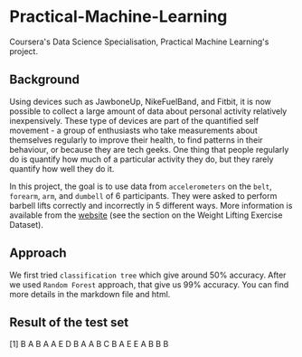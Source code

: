 # Practical-Machine-Learning
Coursera's Data Science Specialisation, Practical Machine Learning's project.

## Background
Using devices such as JawboneUp, NikeFuelBand, and Fitbit, it is now possible to collect a large amount of data about personal activity relatively inexpensively. These type of devices are part of the quantified self movement - a group of enthusiasts who take measurements about themselves regularly to improve their health, to find patterns in their behaviour, or because they are tech geeks. One thing that people regularly do is quantify how much of a particular activity they do, but they rarely quantify how well they do it.

In this project, the goal is to use data from `accelerometers` on the `belt`, `forearm`, `arm`, and `dumbell` of 6 participants. They were asked to perform barbell lifts correctly and incorrectly in 5 different ways. More information is available from the [website](http://groupware.les.inf.puc-rio.br/har) (see the section on the Weight Lifting Exercise Dataset).

## Approach
We first tried `classification tree` which give around 50% accuracy. After we used `Random Forest` approach, that give us 99% accuracy.
You can find more details in the markdown file and html.

## Result of the test set
[1] B A B A A E D B A A B C B A E E A B B B
